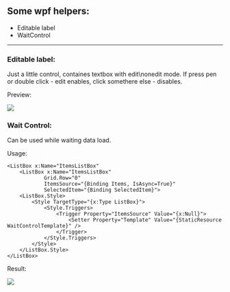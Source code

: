 ## Some wpf helpers:
* Editable label
* WaitControl

***

### Editable label:
Just a little control, containes textbox with edit\nonedit mode. If press pen or double click - edit enables, click somethere else - disables.

Preview:

![](https://github.com/Znakes/wpfHelpers/blob/master/docs/editLabel.PNG)

### Wait Control:
Can be used while waiting data load.

Usage:
````
<ListBox x:Name="ItemsListBox" 
    <ListBox x:Name="ItemsListBox" 
            Grid.Row="0" 
            ItemsSource="{Binding Items, IsAsync=True}"
            SelectedItem="{Binding SelectedItem}">
    <ListBox.Style>
        <Style TargetType="{x:Type ListBox}">
            <Style.Triggers>
                <Trigger Property="ItemsSource" Value="{x:Null}">
                    <Setter Property="Template" Value="{StaticResource WaitControlTemplate}" />
                </Trigger>
            </Style.Triggers>
        </Style>
    </ListBox.Style>
</ListBox>
````

Result: 

![](http://habrastorage.org/storage/habraeffect/f8/0a/f80a12e2bb303dbc7dc288f7df0dee41.jpg)

